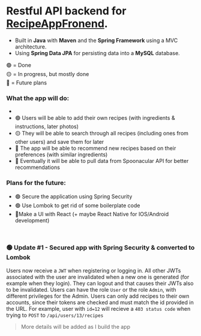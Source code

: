 # Restful API backend for [RecipeAppFronend](https://github.com/mateipruteanu/recipeappfrontend#readme).

* Built in **Java** with **Maven** and the **Spring Framework** using a MVC architecture.
* Using **Spring Data JPA** for persisting data into a **MySQL** database.

:green_circle: = Done
<br>
:yellow_circle: = In progress, but mostly done
<br>
:large_blue_circle: = Future plans
<br>


### What the app will do:
- 
- :green_circle: Users will be able to add their own recipes (with ingredients & instructions, later photos)
- :yellow_circle: They will be able to search through all recipes (including ones from other users) and save them for later
- :large_blue_circle: The app will be able to recommend new recipes based on their preferences (with similar ingredients)
- :large_blue_circle: Eventually it will be able to pull data from Spoonacular API for better recommendations


### Plans for the future: 
  * :green_circle: Secure the application using Spring Security 
  * :green_circle: Use Lombok to get rid of some boilerplate code
  * :large_blue_circle:Make a UI with React (+ maybe React Native for IOS/Android development)
<br>

### :green_circle: Update #1 - Secured app with Spring Security & converted to Lombok
Users now receive a `JWT` when registering or logging in. All other JWTs associated with the user are invalidated when a new one is generated (for example when they login). They can logout and that causes their JWTs also to be invalidated.
Users can have the role `User` or the role `Admin`, with different privileges for the Admin.
Users can only add recipes to their own accounts, since their tokens are checked and must match the id provided in the URL. For example, user with `id=12` will recieve a `403 status code` when trying to `POST` to `/api/users/13/recipes`

>More details will be added as I build the app
